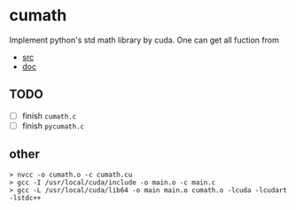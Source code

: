 # cumath

Implement python's std math library by cuda. One can get all fuction from 

- [src](https://github.com/gaoxinge/cpython/blob/master/Modules/mathmodule.c#L3309-L3361)
- [doc](https://docs.python.org/3/library/math.html)

## TODO

- [ ] finish `cumath.c`
- [ ] finish `pycumath.c`

## other

```
> nvcc -o cumath.o -c cumath.cu
> gcc -I /usr/local/cuda/include -o main.o -c main.c
> gcc -L /usr/local/cuda/lib64 -o main main.o cumath.o -lcuda -lcudart -lstdc++
```